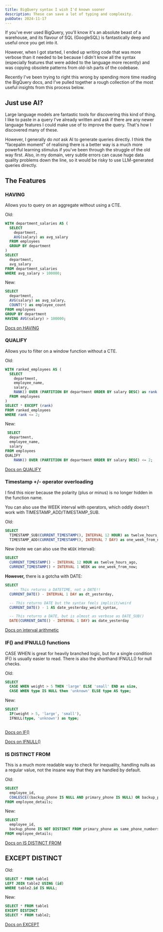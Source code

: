 ```yaml
---
title: BigQuery syntax I wish I'd known sooner
description: These can save a lot of typing and complexity.
pubDate: 2024-11-17
---
```


If you've ever used BigQuery, you'll know it's an absolute beast of a warehouse, and its flavour of SQL (GoogleSQL) is fantastically deep and useful once you get into it.

However, when I got started, I ended up writing code that was more verbose than it needed to be because I didn't know all the syntax (especially features that were added to the language more recently) and was copying obsolete patterns from old-ish parts of the codebase.

Recently I've been trying to right this wrong by spending more time reading the BigQuery docs, and I've pulled together a rough collection of the most useful insights from this process below.

## Just use AI?

Large language models are fantastic tools for discovering this kind of thing. I like to paste in a query I've already written and ask if there are any newer language features I could make use of to improve the query. That's how I discovered many of these.

However, I generally do _not_ ask AI to generate queries directly. I think the "facepalm moment" of realising there is a better way is a much more powerful learning stimulus if you've been through the struggle of the old way first. Also, in my domain, very subtle errors can cause huge data quality problems down the line, so it would be risky to use LLM-generated queries directly.

## The Features

### HAVING

Allows you to query on an aggregate without using a CTE.

Old:

```sql
WITH department_salaries AS (
  SELECT
    department,
    AVG(salary) as avg_salary
  FROM employees
  GROUP BY department
)
SELECT
  department,
  avg_salary
FROM department_salaries
WHERE avg_salary > 100000;
```

New:

```sql
SELECT
  department,
  AVG(salary) as avg_salary,
  COUNT(*) as employee_count
FROM employees
GROUP BY department
HAVING AVG(salary) > 100000;
```

[Docs on HAVING](https://cloud.google.com/bigquery/docs/reference/standard-sql/query-syntax#having_clause)

### QUALIFY

Allows you to filter on a window function without a CTE.

Old:

```sql
WITH ranked_employees AS (
  SELECT
    department,
    employee_name,
    salary,
    RANK() OVER (PARTITION BY department ORDER BY salary DESC) as rank
  FROM employees
)
SELECT * EXCEPT (rank)
FROM ranked_employees
WHERE rank <= 2;
```

New:

```sql
 SELECT
  department,
  employee_name,
  salary
FROM employees
QUALIFY
	RANK() OVER (PARTITION BY department ORDER BY salary DESC) <= 2;
```

[Docs on QUALIFY](https://cloud.google.com/bigquery/docs/reference/standard-sql/query-syntax#qualify_clause)

### Timestamp +/- operator overloading

I find this nicer because the polarity (plus or minus) is no longer hidden in the function name.

You can also use the WEEK interval with operators, which oddly doesn't work with TIMESTAMP_ADD/TIMESTAMP_SUB. 

Old:

```sql
SELECT
  TIMESTAMP_SUB(CURRENT_TIMESTAMP(), INTERVAL 12 HOUR) as twelve_hours_ago,
  TIMESTAMP_ADD(CURRENT_TIMESTAMP(), INTERVAL 7 DAY) as one_week_from_now;
```

New (note we can also use the `WEEK` interval):

```sql
SELECT
  CURRENT_TIMESTAMP() - INTERVAL 12 HOUR as twelve_hours_ago,
  CURRENT_TIMESTAMP() + INTERVAL 1 WEEK as one_week_from_now;
```

**However,** there is a gotcha with DATE:

```sql
SELECT
	-- This returns a DATETIME, not a DATE!!
  CURRENT_DATE() - INTERVAL 1 DAY as dt_yesterday,

  -- This returns DATE but the syntax feels implicit/weird
  CURRENT_DATE() - 1 AS date_yesterday_weird_syntax,

  -- This returns a DATE, but is almost as verbose as DATE_SUB()
  DATE(CURRENT_DATE() - INTERVAL 1 DAY) as date_yesterday
```

[Docs on interval arithmetic](https://cloud.google.com/bigquery/docs/reference/standard-sql/operators#interval_arithmetic_operators)

### IF() and IFNULL() functions
CASE WHEN is great for heavily branched logic, but for a single condition IF() is usually easier to read. There is also the shorthand IFNULL() for null checks.

Old:

```sql
SELECT 
  CASE WHEN weight > 5 THEN 'large' ELSE 'small' END as size,
  CASE WHEN type IS NULL then 'unknown' ELSE type AS type;
```

New:

```sql
SELECT 
  IF(weight > 5, 'large', 'small'),
  IFNULL(type, 'unknown') as type;
  
```

[Docs on IF()](https://cloud.google.com/bigquery/docs/reference/standard-sql/conditional_expressions#if)

[Docs on IFNULL()](https://cloud.google.com/bigquery/docs/reference/standard-sql/conditional_expressions#ifnull)

### IS DISTINCT FROM
This is a much more readable way to check for inequality, handling nulls as a regular value, not the insane way that they are handled by default.

Old:

```sql
SELECT
  employee_id,
  COALESCE((backup_phone IS NULL AND primary_phone IS NULL) OR backup_phone = primary_phone, FALSE) as same_phone_numbers
FROM employee_details;
```

New:

```sql
SELECT
  employee_id,
  backup_phone IS NOT DISTINCT FROM primary_phone as same_phone_numbers
FROM employee_details;
```

[Docs on IS DISTINCT FROM](https://cloud.google.com/bigquery/docs/reference/standard-sql/operators#is_distinct)

## EXCEPT DISTINCT

Old:
```sql
SELECT * FROM table1 
LEFT JOIN table2 USING (id)
WHERE table2.id IS NULL;
```

New:

```sql
SELECT * FROM table1
EXCEPT DISTINCT
SELECT * FROM table2;
```

[Docs on EXCEPT](https://cloud.google.com/bigquery/docs/reference/standard-sql/query-syntax#except)
